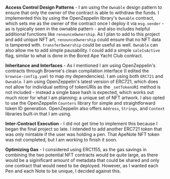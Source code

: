 
**Access Control Design Patterns** - I am using the `Ownable` design pattern to ensure that only the owner of the contract is able to withdraw the funds. I implemented this by using the OpenZeppelin library's `Ownable` contract, which sets me as the owner of the contract once I deploy it via `msg.sender` - as is typically seen in the ownable pattern - and also includes helpful additional functions like `renounceOwnership`. As I plan to add to this project and add unique NFT art, `renounceOwnership` could ensure that no NFT data is tampered with. `transferOwnership` could be useful as well. `Ownable` can also allow me to add simple pausability. I could add a simple `saleIsActive` flag, similar to what is done in the Bored Ape Yacht Club contract.

**Inheritance and Interfaces** - As I mentioned I am using OpenZeppelin's contracts through Brownie's clean compilation interface (I edited the `brownie-config.yaml` to map my dependencies). I am using both `ERC721` and `Ownable`. I am using OpenZeppelin's latest version of ERC721, which does not allow for individual setting of tokenURIs as the `_setTokenURI` method is not included - instead a single base hash is expected, which works out much nicer for what I am planning: a unique set of NFT artwork. I also opted to use the OpenZeppelin `Counters` library for simple and straightforward token ID generation. OpenZeppelin also offers `Address`, `Strings`, and `Context` libraries built-in that I am using.

**Inter-Contract Execution** - I did not get time to implement this because I began the final project so late. I intended to add another ERC721 token that was only mintable if the user was holding a pen. That ApeNote NFT token was not completed, but I am working to finish it soon.

**Optimizing Gas** - I considered using ERC1155, as the gas savings in combining the two potential NFT contracts would be quite large, as there would be a siginificant amount of metadata that could be shared and only one contract that would need to be deployed. However, as I wanted each Pen and each Note to be unique, I decided against this.


